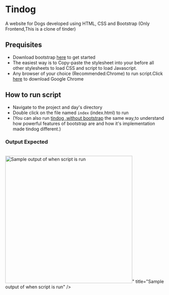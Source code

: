 # Tindog

A website for Dogs developed using HTML, CSS and Bootstrap (Only Frontend,This is a clone of tinder)

## Prequisites
- Download bootstrap [here](https://getbootstrap.com/docs/4.5/getting-started/introduction/) to get started
- The easiest way is to Copy-paste the stylesheet <link> into your <head> before all other stylesheets to load CSS and script to load Javascript.
- Any browser of your choice (Recommended:Chrome) to run script.Click [here](https://www.google.com/chrome/?brand=GGRF&utm_source=google.com&utm_medium=material-callout&utm_campaign=cws&utm_keyword=GGRF) to download Google Chrome


## How to run script
- Navigate to the project and day's directory
- Double click on the file named `index` (index.html) to run
- (You can also run [tindog ,without bootstrap](https://github.com/ima-eky/100-days-of-code-course/tree/main/day-57-58/tindog-without-bootstrap) the same way,to understand how powerful features of bootstrap are and how it's implementation made tindog different.)
  
### Output Expected
<br><img src="https://github.com/ima-eky/100-days-of-code-course/blob/main/day-57-58/tindog.png" title="Sample output of when script is run" width="400"/>" title="Sample output of when script is run" />
